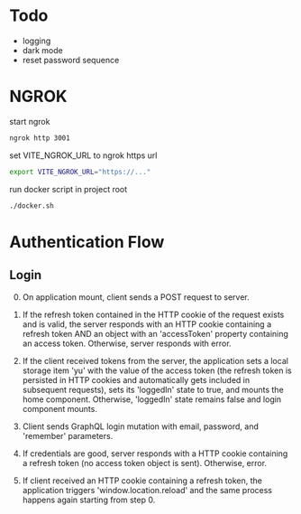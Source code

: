 # Todo

- logging
- dark mode
- reset password sequence

# NGROK

start ngrok
```bash
ngrok http 3001
```

set VITE_NGROK_URL to ngrok https url
```bash
export VITE_NGROK_URL="https://..."
```

run docker script in project root
```bash
./docker.sh
```

# Authentication Flow

## Login

0. On application mount, client sends a POST request to server.

1. If the refresh token contained in the HTTP cookie of the request exists and
is valid, the server responds with an HTTP cookie containing a refresh token AND
an object with an 'accessToken' property containing an access token.  Otherwise,
server responds with error.

2. If the client received tokens from the server, the application sets a local
storage item 'yu' with the value of the access token (the refresh token is
persisted in HTTP cookies and automatically gets included in subsequent
requests), sets its 'loggedIn' state to true, and mounts the home component.
Otherwise, 'loggedIn' state remains false and login component mounts.

3. Client sends GraphQL login mutation with email, password, and 'remember'
parameters.

4. If credentials are good, server responds with a HTTP cookie containing a
refresh token (no access token object is sent). Otherwise, error.

5. If client received an HTTP cookie containing a refresh token, the application
triggers 'window.location.reload' and the same process happens again starting
from step 0.
